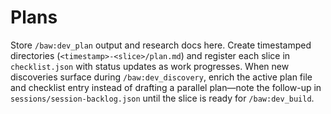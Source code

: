 # Plans

Store `/baw:dev_plan` output and research docs here. Create timestamped directories (`<timestamp>-<slice>/plan.md`) and register each slice in `checklist.json` with status updates as work progresses. When new discoveries surface during `/baw:dev_discovery`, enrich the active plan file and checklist entry instead of drafting a parallel plan—note the follow-up in `sessions/session-backlog.json` until the slice is ready for `/baw:dev_build`.

